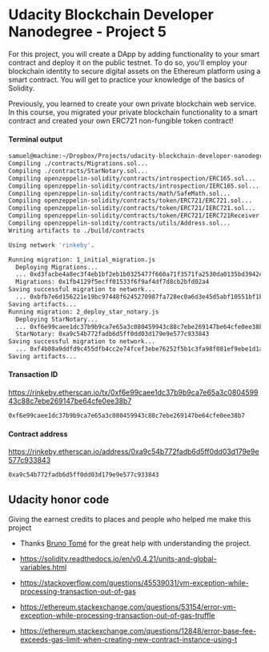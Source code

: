 # Udacity Blockchain Developer Nanodegree - Project 5


For this project, you will create a DApp by adding functionality to your smart contract and deploy it on the public testnet. To do so, you'll employ your blockchain identity to secure digital assets on the Ethereum platform using a smart contract. You will get to practice your knowledge of the basics of Solidity.

Previously, you learned to create your own private blockchain web service. In this course, you migrated your private blockchain functionality to a smart contract and created your own ERC721 non-fungible token contract!

#### Terminal output

```bash
samuel@machine:~/Dropbox/Projects/udacity-blockchain-developer-nanodegree/project_5/smart_contracts$ truffle deploy --network rinkeby
Compiling ./contracts/Migrations.sol...
Compiling ./contracts/StarNotary.sol...
Compiling openzeppelin-solidity/contracts/introspection/ERC165.sol...
Compiling openzeppelin-solidity/contracts/introspection/IERC165.sol...
Compiling openzeppelin-solidity/contracts/math/SafeMath.sol...
Compiling openzeppelin-solidity/contracts/token/ERC721/ERC721.sol...
Compiling openzeppelin-solidity/contracts/token/ERC721/IERC721.sol...
Compiling openzeppelin-solidity/contracts/token/ERC721/IERC721Receiver.sol...
Compiling openzeppelin-solidity/contracts/utils/Address.sol...
Writing artifacts to ./build/contracts

Using network 'rinkeby'.

Running migration: 1_initial_migration.js
  Deploying Migrations...
  ... 0xd3facbe4a8ec3f4eb1bf2eb1b0325477f660a71f3571fa2530da0135bd3942e9
  Migrations: 0x1fb4129f5ecff01533f6f9af4df7d8cb2bfd02a4
Saving successful migration to network...
  ... 0xbfb7e6d156221e19bc97448f6245270987fa728ec0a6d3e45d5abf10551bf1b6
Saving artifacts...
Running migration: 2_deploy_star_notary.js
  Deploying StarNotary...
  ... 0xf6e99caee1dc37b9b9ca7e65a3c080459943c88c7ebe269147be64cfe0ee38b7
  StarNotary: 0xa9c54b772fadb6d5ff0dd03d179e9e577c933843
Saving successful migration to network...
  ... 0xf4b08a9ddfd9c455dfb4cc2e74fcef3ebe76252f5b1c3fa98f081ef9ebe1d1a0
Saving artifacts...

```

#### Transaction ID

https://rinkeby.etherscan.io/tx/0xf6e99caee1dc37b9b9ca7e65a3c080459943c88c7ebe269147be64cfe0ee38b7
```bash
0xf6e99caee1dc37b9b9ca7e65a3c080459943c88c7ebe269147be64cfe0ee38b7
```

#### Contract address

https://rinkeby.etherscan.io/address/0xa9c54b772fadb6d5ff0dd03d179e9e577c933843
```bash
0xa9c54b772fadb6d5ff0dd03d179e9e577c933843
```

## Udacity honor code

Giving the earnest credits to places and people who helped me make this project

- Thanks  [Bruno Tomé](https://github.com/ibrunotome) for the great help with understanding the project.


- https://solidity.readthedocs.io/en/v0.4.21/units-and-global-variables.html
- https://stackoverflow.com/questions/45539031/vm-exception-while-processing-transaction-out-of-gas
- https://ethereum.stackexchange.com/questions/53154/error-vm-exception-while-processing-transaction-out-of-gas-truffle
- https://ethereum.stackexchange.com/questions/12848/error-base-fee-exceeds-gas-limit-when-creating-new-contract-instance-using-t